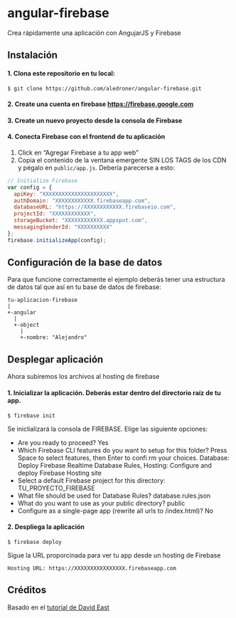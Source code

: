 # angular-firebase
Crea rápidamente una aplicación con AngujarJS y Firebase

## Instalación
#### 1. Clona este repositorio en tu local:
  ```shell
  $ git clone https://github.com/aledroner/angular-firebase.git
  ```

#### 2. Create una cuenta en firebase https://firebase.google.com

#### 3. Create un nuevo proyecto desde la consola de Firebase

#### 4. Conecta Firebase con el frontend de tu aplicación
  1. Click en “Agregar Firebase a tu app web”
  2. Copia el contenido de la ventana emergente SIN LOS TAGS de los CDN y pégalo en `public/app.js`. Debería parecerse a esto:

```javascript
// Initialize Firebase
var config = {
  apiKey: "XXXXXXXXXXXXXXXXXXXXXX",
  authDomain: "XXXXXXXXXXXX.firebaseapp.com",
  databaseURL: "https://XXXXXXXXXXXX.firebaseio.com",
  projectId: "XXXXXXXXXXXX",
  storageBucket: "XXXXXXXXXXXX.appspot.com",
  messagingSenderId: "XXXXXXXXXX"
};
firebase.initializeApp(config);
```
  
## Configuración de la base de datos
Para que funcione correctamente el ejemplo deberás tener una estructura de datos tal que así en tu base de datos de firebase:
```
tu-aplicacion-firebase
|
+-angular
  |
  +-object
    |
    +-nombre: "Alejandro"
```

## Desplegar aplicación
Ahora subiremos los archivos al hosting de firebase

#### 1. Inicializar la aplicación. Deberás estar dentro del directorio raíz de tu app.
  ```shell
  $ firebase init
  ```
  Se iniclializará la consola de FIREBASE. Elige las siguiente opciones:
  * Are you ready to proceed? Yes 
  * Which Firebase CLI features do you want to setup for this folder? Press Space to select features, then Enter to confi rm your choices. Database: Deploy Firebase Realtime Database Rules, Hosting: Configure and deploy Firebase Hosting site
  * Select a default Firebase project for this directory: TU_PROYECTO_FIREBASE
  * What file should be used for Database Rules? database.rules.json
  * What do you want to use as your public directory? public
  * Configure as a single-page app (rewrite all urls to /index.html)? No

#### 2. Despliega la aplicación
  ```shell
  $ firebase deploy
  ```
  Sigue la URL proporcinada para ver tu app desde un hosting de Firebase
   ```shell
  Hosting URL: https://XXXXXXXXXXXXXXXX.firebaseapp.com
  ```

## Créditos
Basado en el [tutorial de David East](https://www.youtube.com/watch?v=LdDwbIEpT4s)
